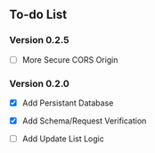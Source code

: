 ## To-do List

### Version 0.2.5
* [ ] More Secure CORS Origin

### Version 0.2.0
* [x] Add Persistant Database
* [x] Add Schema/Request Verification
* [ ] Add Update List Logic

